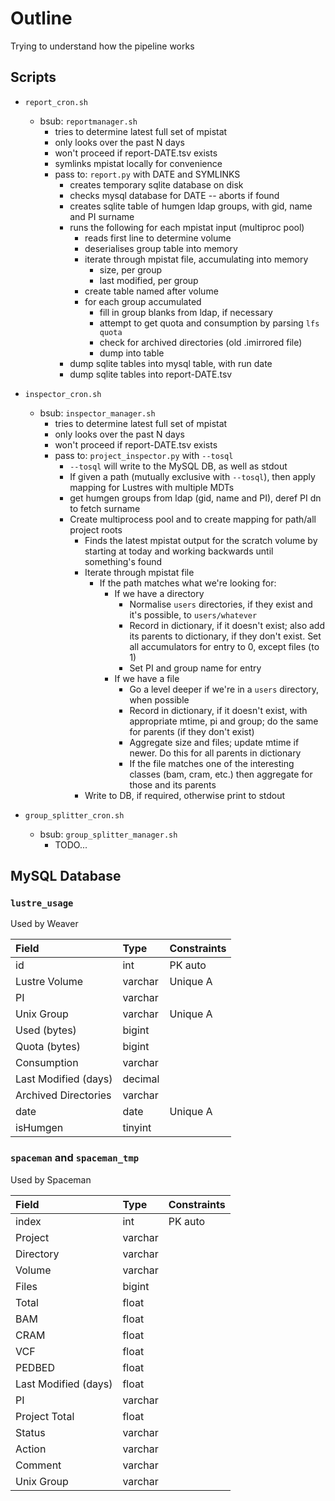 # Outline

Trying to understand how the pipeline works

## Scripts

* `report_cron.sh`
  * bsub: `reportmanager.sh`
    * tries to determine latest full set of mpistat
    * only looks over the past N days
    * won't proceed if report-DATE.tsv exists
    * symlinks mpistat locally for convenience
    * pass to: `report.py` with DATE and SYMLINKS
      * creates temporary sqlite database on disk
      * checks mysql database for DATE -- aborts if found
      * creates sqlite table of humgen ldap groups, with gid, name and PI surname
      * runs the following for each mpistat input (multiproc pool)
        * reads first line to determine volume
        * deserialises group table into memory
        * iterate through mpistat file, accumulating into memory
          * size, per group
          * last modified, per group
        * create table named after volume
        * for each group accumulated
          * fill in group blanks from ldap, if necessary
          * attempt to get quota and consumption by parsing `lfs quota`
          * check for archived directories (old .imirrored file)
          * dump into table
      * dump sqlite tables into mysql table, with run date
      * dump sqlite tables into report-DATE.tsv

* `inspector_cron.sh`
  * bsub: `inspector_manager.sh`
    * tries to determine latest full set of mpistat
    * only looks over the past N days
    * won't proceed if report-DATE.tsv exists
    * pass to: `project_inspector.py` with `--tosql`
      * `--tosql` will write to the MySQL DB, as well as stdout
      * If given a path (mutually exclusive with `--tosql`), then apply
        mapping for Lustres with multiple MDTs
      * get humgen groups from ldap (gid, name and PI), deref PI dn to
        fetch surname
      * Create multiprocess pool and to create mapping for path/all
        project roots
        * Finds the latest mpistat output for the scratch volume by
          starting at today and working backwards until something's
          found
        * Iterate through mpistat file
          * If the path matches what we're looking for:
            * If we have a directory
              * Normalise `users` directories, if they exist and it's
                possible, to `users/whatever`
              * Record in dictionary, if it doesn't exist; also add its
                parents to dictionary, if they don't exist. Set all
                accumulators for entry to 0, except files (to 1)
              * Set PI and group name for entry
            * If we have a file
              * Go a level deeper if we're in a `users` directory, when
                possible
              * Record in dictionary, if it doesn't exist, with
                appropriate mtime, pi and group; do the same for parents
                (if they don't exist)
              * Aggregate size and files; update mtime if newer. Do this
                for all parents in dictionary
              * If the file matches one of the interesting classes (bam,
                cram, etc.) then aggregate for those and its parents
        * Write to DB, if required, otherwise print to stdout

* `group_splitter_cron.sh`
  * bsub: `group_splitter_manager.sh`
    * TODO...

## MySQL Database

### `lustre_usage`

Used by Weaver

| Field                | Type    | Constraints |
| :------------------- | :------ | :---------- |
| id                   | int     | PK auto     |
| Lustre Volume        | varchar | Unique A    |
| PI                   | varchar |             |
| Unix Group           | varchar | Unique A    |
| Used (bytes)         | bigint  |             |
| Quota (bytes)        | bigint  |             |
| Consumption          | varchar |             |
| Last Modified (days) | decimal |             |
| Archived Directories | varchar |             |
| date                 | date    | Unique A    |
| isHumgen             | tinyint |             |

### `spaceman` and `spaceman_tmp`

Used by Spaceman

| Field                | Type    | Constraints |
| :------------------- | :------ | :---------- |
| index                | int     | PK auto     |
| Project              | varchar |             |
| Directory            | varchar |             |
| Volume               | varchar |             |
| Files                | bigint  |             |
| Total                | float   |             |
| BAM                  | float   |             |
| CRAM                 | float   |             |
| VCF                  | float   |             |
| PEDBED               | float   |             |
| Last Modified (days) | float   |             |
| PI                   | varchar |             |
| Project Total        | float   |             |
| Status               | varchar |             |
| Action               | varchar |             |
| Comment              | varchar |             |
| Unix Group           | varchar |             |

